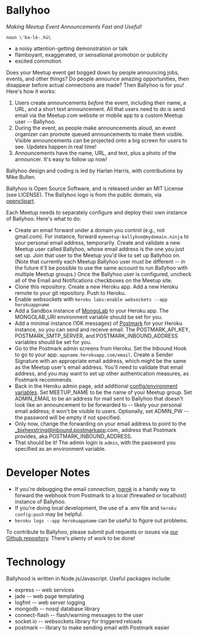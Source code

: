 Ballyhoo
========

_Making Meetup Event Announcements Fast and Useful!_

    noun \ˈba-lē-ˌhü\

* a noisy attention-getting demonstration or talk
* flamboyant, exaggerated, or sensational promotion or publicity
* excited commotion


Does your Meetup event get bogged down by people announcing jobs, events, and other things? Do people announce amazing
opportunities, then disappear before actual connections are made? Then Ballyhoo is for you! Here's how it works:

1. Users create announcements _before_ the event, including their name, a URL, and a short text announcement. All that users need to do is send email via the Meetup.com website or mobile app to a custom Meetup user -- Ballyhoo.
2. During the event, as people make announcements aloud, an event organizer can promote queued announcements to make them visible. Visible announcements can be projected onto a big screen for users to see. Updates happen in real time!
4. Announcements have the name, URL, and text, plus a photo of the announcer. It's easy to follow up now!

Ballyhoo design and coding is led by Harlan Harris, with contributions by Mike Bullen. 

Ballyhoo is Open Source Software, and is released under an MIT License (see LICENSE). The Ballyhoo logo is from the public domain, via [openclipart](http://openclipart.org/detail/75487/yell-out-by-rgesthuizen).

Each Meetup needs to separately configure and deploy their own instance of Ballyhoo. Here's what to do:

* Create an email forward under a domain you control (e.g., not gmail.com). For instance, forward `mymeetup-ballyhoo@mydomain.ninja` to your personal email address, temporarily. Create and validate a new Meetup user called Ballyhoo, whose email address is the one you just set up. Join that user to the Meetup you'd like to set up Ballyhoo on. (Note that currently each Meetup Ballyhoo user must be different -- in the future it'll be possible to use the same account to run Ballyhoo with multiple Meetup groups.) Once the Ballyhoo user is configured, uncheck all of the Email and Notifications checkboxes on the Meetup site. 
* Clone this repository. Create a new Heroku app. Add a new Heroku remote to your git repository. Push to Heroku. 
* Enable websockets with `heroku labs:enable websockets --app herokuappname`
* Add a Sandbox instance of [MongoLab](https://addons.heroku.com/mongolab) to your Heroku app. The MONGOLAB_URI environment variable should be set for you.
* Add a minimal instance (10K messages) of [Postmark](https://addons.heroku.com/postmark) for your Heroku instance, so you can send and receive email. The POSTMARK_API_KEY, POSTMARK_SMTP_SERVER, and POSTMARK_INBOUND_ADDRESS variables should be set for you.
* Go to the Postmark admin screens from Heroku. Set the Inbound Hook to go to your app: `appname.herokuapp.com/email`. Create a Sender Signature with an appropriate email address, which might be the same as the Meetup user's email address. You'll need to validate that email address, and you may want to set up other authentication measures, as Postmark recommends.
* Back in the Heroku admin page, add additional [config/environment variables](https://devcenter.heroku.com/articles/config-vars). Set MEETUP_NAME to be the name of your Meetup group. Set ADMIN_EMAIL to be an address for mail sent to Ballyhoo that doesn't look like an announcement to be forwarded to -- likely your personal email address; it won't be visible to users. Optionally, set ADMIN_PW -- the password will be empty if not specified. 
* Only now, change the forwarding on your email address to point to the _bixhexstring@inbound.postmarkapp.com_ address that Postmark provides, aka POSTMARK_INBOUND_ADDRESS.
* That should be it! The admin login is `admin`, with the password you specified as an environment variable.

Developer Notes
===============
* If you're debugging the email connection, [ngrok](http://ngrok.com) is a handy way to forward the webhook
from Postmark to a local (firewalled or localhost) instance of Ballyhoo.
* If you're doing local development, the use of a .env file and `heroku config:push` may be helpful.
* `heroku logs --app herokuappname` can be useful to figure out problems.

To contribute to Ballyhoo, please submit pull requests or issues via [our Github repository](https://github.com/datacommunitydc/ballyhoo/). There's plenty of work to be done!

Technology
==========

Ballyhood is written in Node.js/Javascript. Useful packages include:

* express -- web services
* jade -- web page templating
* logfmt -- web server logging
* mongodb -- nosql database library
* connect-flash -- flash/warning messages to the user
* socket.io -- websockets library for triggered reloads
* postmark -- library to make sending email with Postmark easier
